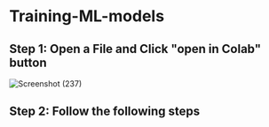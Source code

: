 # Training-ML-models
## Step 1: Open a File and Click "open in Colab" button
![Screenshot (237)](https://user-images.githubusercontent.com/20822323/98654641-c2ff1500-2368-11eb-9240-2a9a84cce860.png)

## Step 2: Follow the following steps
